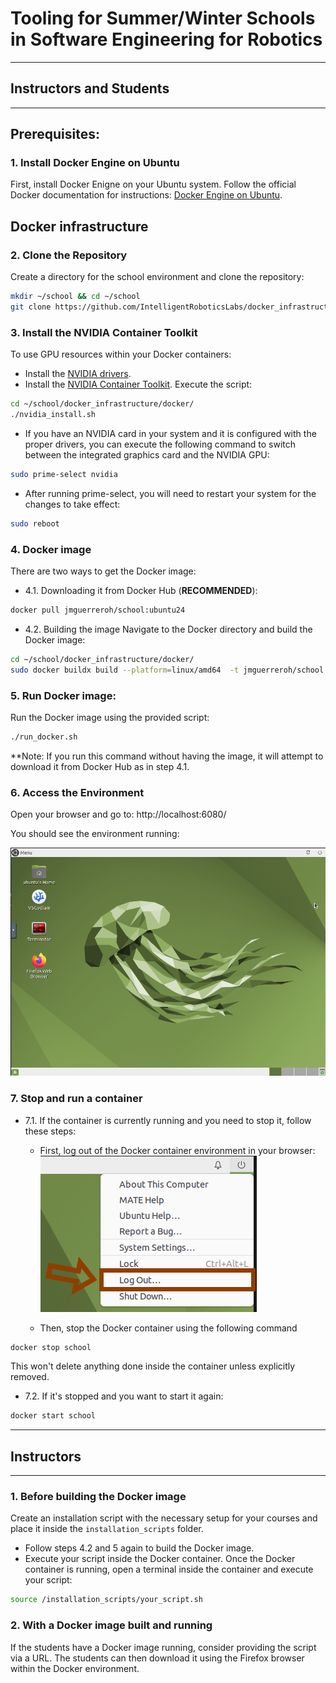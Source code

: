 # Tooling for Summer/Winter Schools in Software Engineering for Robotics
---
## Instructors and Students
---
## Prerequisites:

### 1. Install Docker Engine on Ubuntu

First, install Docker Enigne on your Ubuntu system. Follow the official Docker documentation for instructions: [Docker Engine on Ubuntu](https://docs.docker.com/engine/install/ubuntu/).

## Docker infrastructure
### 2. Clone the Repository
Create a directory for the school environment and clone the repository:
```sh
mkdir ~/school && cd ~/school
git clone https://github.com/IntelligentRoboticsLabs/docker_infrastructure.git
```

### 3. Install the NVIDIA Container Toolkit

To use GPU resources within your Docker containers:
- Install the [NVIDIA drivers](https://ubuntu.com/server/docs/nvidia-drivers-installation).
- Install the [NVIDIA Container Toolkit](https://docs.nvidia.com/datacenter/cloud-native/container-toolkit/latest/install-guide.html). Execute the script:

```sh
cd ~/school/docker_infrastructure/docker/
./nvidia_install.sh
```

- If you have an NVIDIA card in your system and it is configured with the proper drivers, you can execute the following command to switch between the integrated graphics card and the NVIDIA GPU:
```sh 
sudo prime-select nvidia
``` 

- After running prime-select, you will need to restart your system for the changes to take effect:
```sh 
sudo reboot
``` 

### 4. Docker image
There are two ways to get the Docker image:
- 4.1. Downloading it from Docker Hub (**RECOMMENDED**):
```sh
docker pull jmguerreroh/school:ubuntu24
```

- 4.2. Building the image
Navigate to the Docker directory and build the Docker image:
```sh
cd ~/school/docker_infrastructure/docker/
sudo docker buildx build --platform=linux/amd64  -t jmguerreroh/school:ubuntu24 -f Dockerfile .
```

### 5. Run Docker image:
Run the Docker image using the provided script:
```sh
./run_docker.sh
```

**Note: If you run this command without having the image, it will attempt to download it from Docker Hub as in step 4.1.

### 6. Access the Environment
Open your browser and go to: http://localhost:6080/

You should see the environment running:

![Environment](images/environment.png)

### 7. Stop and run a container
- 7.1. If the container is currently running and you need to stop it, follow these steps:

    - First, log out of the Docker container environment in your browser:
        ![logout](images/logout.png)

    - Then, stop the Docker container using the following command
```sh
docker stop school
```

This won't delete anything done inside the container unless explicitly removed.

- 7.2. If it's stopped and you want to start it again:
```sh
docker start school
```
---
## Instructors
---
### 1. Before building the Docker image
Create an installation script with the necessary setup for your courses and place it inside the `installation_scripts` folder.
- Follow steps 4.2 and 5 again to build the Docker image.
- Execute your script inside the Docker container. Once the Docker container is running, open a terminal inside the container and execute your script:

```sh
source /installation_scripts/your_script.sh
```

### 2. With a Docker image built and running
If the students have a Docker image running, consider providing the script via a URL. The students can then download it using the Firefox browser within the Docker environment.